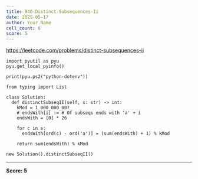 ```yaml
---
title: 940-Distinct-Subsequences-Ii
date: 2025-05-17
author: Your Name
cell_count: 6
score: 5
---
```


https://leetcode.com/problems/distinct-subsequences-ii


```
import pyutil as pyu
pyu.get_local_pyinfo()
```


```
print(pyu.ps2("python-dotenv"))
```


```
from typing import List
```


```
class Solution:
  def distinctSubseqII(self, s: str) -> int:
    kMod = 1_000_000_007
    # endsWith[i] := # Of subseqs ends with 'a' + i
    endsWith = [0] * 26

    for c in s:
      endsWith[ord(c) - ord('a')] = (sum(endsWith) + 1) % kMod

    return sum(endsWith) % kMod
```


```
new Solution().distinctSubseqII()
```


---
**Score: 5**
